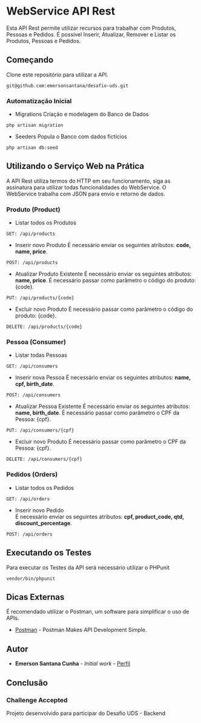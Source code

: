 # WebService API Rest

Esta API Rest permite utilizar recursos para trabalhar com Produtos, Pessoas e Pedidos.
É possível Inserir, Atualizar, Remover e Listar os Produtos, Pessoas e Pedidos.

## Começando

Clone este repositório para utilizar a API.
```
git@github.com:emersonsantana/desafio-uds.git
```

### Automatização Inicial
- Migrations
Criação e modelagem do Banco de Dados
```
php artisan migration
```
- Seeders
Popula o Banco com dados fictícios
```
php artisan db:seed
```
## Utilizando o Serviço Web na Prática
A API Rest utiliza termos do HTTP em seu funcionamento, siga as assinatura para utilizar todas funcionalidades do WebService.
O WebService trabalha com JSON para envio e retorno de dados.

### Produto (Product)

- Listar todos os Produtos
```
GET: /api/products
```
- Inserir novo Produto
É necessário enviar os seguintes atributos: **code, name, price**.
```
POST: /api/products
```
- Atualizar Produto Existente
É necessário enviar os seguintes atributos: **name, price**.
É necessário passar como parâmetro o código do produto: {code}.
```
PUT: /api/products/{code}
```
- Excluir novo Produto
É necessário passar como parâmetro o código do produto: {code}.
```
DELETE: /api/products/{code}
```

### Pessoa (Consumer)

- Listar todas Pessoas
```
GET: /api/consumers
```
- Inserir nova Pessoa
É necessário enviar os seguintes atributos: **name, cpf, birth_date**.
```
POST: /api/consumers
```
- Atualizar Pessoa Existente
É necessário enviar os seguintes atributos: **name, birth_date**.
É necessário passar como parâmetro o CPF da Pessoa: {cpf}.
```
PUT: /api/consumers/{cpf}
```
- Excluir novo Produto
É necessário passar como parâmetro o CPF da Pessoa: {cpf}.
```
DELETE: /api/consumers/{cpf}
```
### Pedidos (Orders)

- Listar todos os Pedidos
```
GET: /api/orders
```
- Inserir novo Pedido <br/>
É necessário enviar os seguintes atributos: **cpf, product_code, qtd, discount_percentage**.
```
POST: /api/orders
```
## Executando os Testes

Para executar os Testes da API será necessário utilizar o PHPunit

```
vendor/bin/phpunit
```

## Dicas Externas
É recomendado utilizar o Postman, um software para simplificar o uso de APIs.

* [Postman](https://www.getpostman.com/) - Postman Makes API Development Simple.

## Autor

* **Emerson Santana Cunha** - *Initial work* - [Perfil](https://github.com/emersonsantana/)

## Conclusão

### Challenge Accepted

Projeto desenvolvido para participar do Desafio UDS - Backend
